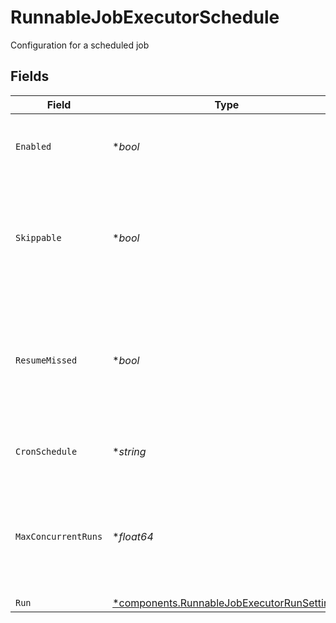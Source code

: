 # RunnableJobExecutorSchedule

Configuration for a scheduled job


## Fields

| Field                                                                                                     | Type                                                                                                      | Required                                                                                                  | Description                                                                                               |
| --------------------------------------------------------------------------------------------------------- | --------------------------------------------------------------------------------------------------------- | --------------------------------------------------------------------------------------------------------- | --------------------------------------------------------------------------------------------------------- |
| `Enabled`                                                                                                 | **bool*                                                                                                   | :heavy_minus_sign:                                                                                        | Enable to configure scheduling for this Collector                                                         |
| `Skippable`                                                                                               | **bool*                                                                                                   | :heavy_minus_sign:                                                                                        | Skippable jobs can be delayed, up to their next run time, if the system is hitting concurrency limits     |
| `ResumeMissed`                                                                                            | **bool*                                                                                                   | :heavy_minus_sign:                                                                                        | If Stream Leader (or single instance) restarts, run all missed jobs according to their original schedules |
| `CronSchedule`                                                                                            | **string*                                                                                                 | :heavy_minus_sign:                                                                                        | A cron schedule on which to run this job                                                                  |
| `MaxConcurrentRuns`                                                                                       | **float64*                                                                                                | :heavy_minus_sign:                                                                                        | The maximum number of instances of this scheduled job that may be running at any time                     |
| `Run`                                                                                                     | [*components.RunnableJobExecutorRunSettings](../../models/components/runnablejobexecutorrunsettings.md)   | :heavy_minus_sign:                                                                                        | N/A                                                                                                       |